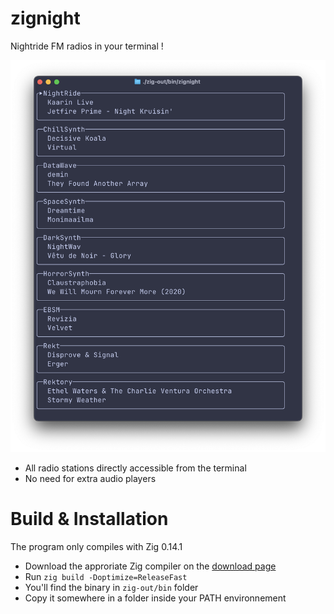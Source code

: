 # zignight
Nightride FM radios in your terminal !

![Image](assets/screenshot.png)

- All radio stations directly accessible from the terminal
- No need for extra audio players

# Build & Installation
The program only compiles with Zig 0.14.1

- Download the approriate Zig compiler on the [download page](https://ziglang.org/download/)
- Run `zig build -Doptimize=ReleaseFast`
- You'll find the binary in `zig-out/bin` folder
- Copy it somewhere in a folder inside your PATH environnement
